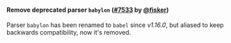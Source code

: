 #### Remove deprecated parser `babylon` ([#7533](https://github.com/prettier/prettier/pull/7533) by [@fisker](https://github.com/fisker))

Parser `babylon` has been renamed to `babel` since _v1.16.0_, but aliased to keep backwards compatibility, now it's removed.
